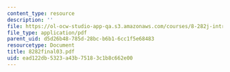 ```yaml
---
content_type: resource
description: ''
file: https://ol-ocw-studio-app-qa.s3.amazonaws.com/courses/8-282j-introduction-to-astronomy-spring-2006/ead122db5323a43b75183c1b8c662e00_8282final03.pdf
file_type: application/pdf
parent_uid: d5d26b48-785d-28bc-b6b1-6cc1f5e68483
resourcetype: Document
title: 8282final03.pdf
uid: ead122db-5323-a43b-7518-3c1b8c662e00
---
```

